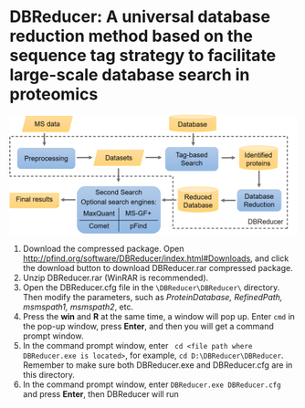 # DBReducer: A universal database reduction method based on the sequence tag strategy to facilitate large-scale database search in proteomics

![image](https://github.com/Wang-kaifei/DBReducer/blob/master/IMG/workflow.png)
1. Download the compressed package. Open http://pfind.org/software/DBReducer/index.html#Downloads, and click the download button to download DBReducer.rar compressed package.
2. Unzip DBReducer.rar (WinRAR is recommended).
3. Open the DBReducer.cfg file in the `\DBReducer\DBReducer\` directory. Then modify the parameters, such as *ProteinDatabase, RefinedPath, msmspath1, msmspath2*, etc.
4. Press the **win** and **R** at the same time, a window will pop up. Enter `cmd` in the pop-up window, press **Enter**, and then you will get a command prompt window.
5. In the command prompt window, enter ` cd <file path where DBReducer.exe is located>`, for example, `cd D:\DBReducer\DBReducer`. Remember to make sure both DBReducer.exe and DBReducer.cfg are in this directory.
6. In the command prompt window, enter `DBReducer.exe DBReducer.cfg` and press **Enter**, then DBReducer will run
